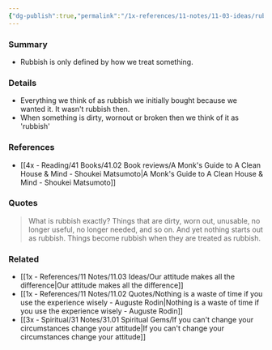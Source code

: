 ```yaml
---
{"dg-publish":true,"permalink":"/1x-references/11-notes/11-03-ideas/rubbish-is-only-what-you-treat-as-rubbish/","title":"Rubbish is only what you treat as rubbish","created":"2025-01-13T09:00:24.862+03:00","updated":"2025-01-14T20:05:25.063+03:00"}
---
```



### Summary
- Rubbish is only defined by how we treat something.

### Details
- Everything we think of as rubbish we initially bought because we wanted it. It wasn't rubbish then. 
- When something is dirty, wornout or broken then we think of it as 'rubbish'

### References
- [[4x - Reading/41 Books/41.02 Book reviews/A Monk's Guide to A Clean House & Mind - Shoukei Matsumoto\|A Monk's Guide to A Clean House & Mind - Shoukei Matsumoto]]

### Quotes
> What is rubbish exactly? Things that are dirty, worn out, unusable, no longer useful, no longer needed, and so on. And yet nothing starts out as rubbish. Things become rubbish when they are treated as rubbish.

### Related
- [[1x - References/11 Notes/11.03 Ideas/Our attitude makes all the difference\|Our attitude makes all the difference]]
- [[1x - References/11 Notes/11.02 Quotes/Nothing is a waste of time if you use the experience wisely - Auguste Rodin\|Nothing is a waste of time if you use the experience wisely - Auguste Rodin]]
- [[3x - Spiritual/31 Notes/31.01 Spiritual Gems/If you can't change your circumstances change your attitude\|If you can't change your circumstances change your attitude]]